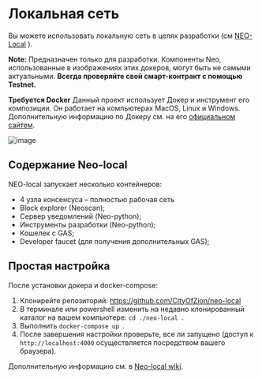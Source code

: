 # Локальная сеть

Вы можете использовать локальную сеть в целях разработки (см [NEO-Local](https://github.com/CityOfZion/neo-local) ).

**Note:** Предназначен только для разработки. Компоненты Neo, использованные в изображениях этих докеров, могут быть не самыми актуальными. **Всегда проверяйте свой смарт-контракт с помощью Testnet.**

**Требуется Docker**
Данный проект использует Докер и инструмент его композиции. Он работает на компьютерах MacOS, Linux и Windows. Дополнительную информацию по Докеру см. на его [официальном сайтем](https://www.docker.com/).


![image](../../assets/neolocal.png)


## Содержание Neo-local 
NEO-local запускает несколько контейнеров:
  - 4 узла консенсуса – полностью рабочая сеть
  - Block explorer \(Neoscan\);
  - Сервер уведомлений \(Neo-python\);
  - Инструменты разработки \(Neo-python\);
  - Кошелек с GAS;
  - Developer faucet (для получения дополнительных GAS);

## Простая настройка
После установки докера и docker-compose:
  1. Клонирейте репозиторий:  https://github.com/CityOfZion/neo-local
  2. В терминале или powershell изменить на недавно клонированный каталог на вашем компьютере: ```cd ./neo-local ```. 
  3. Выполнить ```docker-compose up ```. 
  4. После завершения настройки проверьте, все ли запущено (доступ к `http://localhost:4000` осуществляется посредством вашего браузера).


Дополнительную информацию см. в [Neo-local wiki](https://github.com/CityOfZion/neo-local/wiki).
